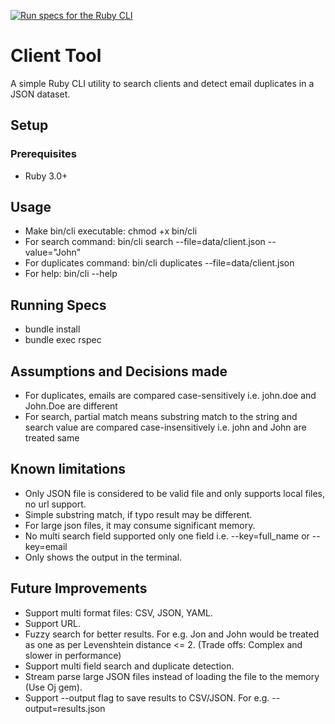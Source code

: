 [![Run specs for the Ruby CLI](https://github.com/strivereep/ruby-cli/actions/workflows/test.yml/badge.svg)](https://github.com/strivereep/ruby-cli/actions/workflows/test.yml)

# Client Tool

A simple Ruby CLI utility to search clients and detect email duplicates in a JSON dataset.

## Setup

### Prerequisites

- Ruby 3.0+

## Usage

- Make bin/cli executable: chmod +x bin/cli
- For search command: bin/cli search --file=data/client.json --value="John"
- For duplicates command: bin/cli duplicates --file=data/client.json
- For help: bin/cli --help

## Running Specs

- bundle install
- bundle exec rspec

## Assumptions and Decisions made

- For duplicates, emails are compared case-sensitively i.e. john.doe and John.Doe are different
- For search, partial match means substring match to the string and search value are compared case-insensitively i.e. john and John are treated same

## Known limitations

- Only JSON file is considered to be valid file and only supports local files, no url support.
- Simple substring match, if typo result may be different.
- For large json files, it may consume significant memory.
- No multi search field supported only one field i.e. --key=full_name or --key=email
- Only shows the output in the terminal.

## Future Improvements

- Support multi format files: CSV, JSON, YAML.
- Support URL.
- Fuzzy search for better results. For e.g. Jon and John would be treated as one as per Levenshtein distance <= 2. (Trade offs: Complex and slower in performance)
- Support multi field search and duplicate detection.
- Stream parse large JSON files instead of loading the file to the memory (Use Oj gem).
- Support --output flag to save results to CSV/JSON. For e.g. --output=results.json
